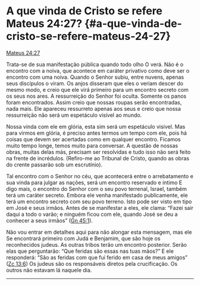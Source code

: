 # A que vinda de Cristo se refere Mateus 24:27? {#a-que-vinda-de-cristo-se-refere-mateus-24-27}

[Mateus 24:27](http://bibliaonline.com.br/acf/mt/24/27)

Trata-se de sua manifestação pública quando todo olho O verá. Não é o encontro com a noiva, que acontece em caráter privativo como deve ser o encontro com uma noiva. Quando o Senhor subiu, entre nuvens, apenas seus discípulos o viram. Os anjos disseram que eles o veriam descer do mesmo modo, e creio que ele virá primeiro para um encontro secreto com os seus nos ares. A ressurreição do Senhor foi oculta. Somente os panos foram encontrados. Assim creio que nossas roupas serão encontradas, nada mais. Ele apareceu ressurreto apenas aos seus e creio que nossa ressurreição não será um espetáculo visível ao mundo.

Nossa vinda com ele em glória, esta sim será um espetáculo visível. Mas para virmos em glória, é preciso antes termos um tempo com ele, pois há coisas que devem ser acertadas como em qualquer encontro. Ficamos muito tempo longe, temos muito para conversar. A questão de nossas obras, muitas delas más, precisam ser resolvidas e tudo isso não será feito na frente de incrédulos. (Refiro-me ao Tribunal de Cristo, quando as obras do crente passarão sob um escrutínio).

Tal encontro com o Senhor no céu, que acontecerá entre o arrebatamento e sua vinda para julgar as nações, será um encontro reservado e íntimo E digo mais, o encontro do Senhor com o seu povo terrenal, Israel, também terá um caráter secreto. Embora ele venha manifestado publicamente, ele terá um encontro secreto com seu povo terreno. Isto pode ser visto em tipo em José e seus irmãos. Antes de se manifestar a eles, ele clama: “Fazei sair daqui a todo o varão; e ninguém ficou com ele, quando José se deu a conhecer a seus irmãos” ([Gn 45:1](http://bibliaonline.com.br/acf/gn/45/1)).

Não vou entrar em detalhes aqui para não alongar esta mensagem, mas ele Se encontrará primeiro com Judá e Benjamim, que são hoje os reconhecidos judeus. As outras tribos terão um encontro posterior. Serão elas que perguntarão: “Que feridas são essas nas tuas mãos?” E ele responderá: “São as feridas com que fui ferido em casa de meus amigos” ([Zc 13:6](http://bibliaonline.com.br/acf/zc/13/6)) Os judeus são os responsáveis diretos pela crucificação. Os outros não estavam lá naquele dia.

*****